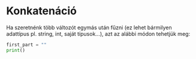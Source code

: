 # Konkatenáció

Ha szeretnénk több változót egymás után fűzni (ez lehet bármilyen adattípus pl. string, int, saját típusok...), azt az alábbi módon tehetjük meg:

```python
first_part = ""
print()
```
